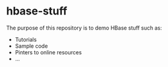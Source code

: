 # hbase-stuff
The purpose of this repository is to demo HBase stuff such as:
* Tutorials
* Sample code
* Pinters to online resources
* ...
